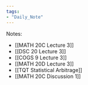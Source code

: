```yaml
---
tags:
- "Daily_Note"
---
```


Notes:
- [[MATH 20C Lecture 3]]
- [[DSC 20 Lecture 3]]
- [[COGS 9 Lecture 3]]
- [[MATH 20D Lecture 3]]
- [[TQT Statistical Arbitrage]]
- [[MATH 20C Discussion 1]]